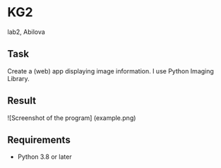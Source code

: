 # KG2
lab2, Abilova

## Task

Create a (web) app displaying image information. I use Python Imaging Library.

## Result

![Screenshot of the program] (example.png)

## Requirements

* Python 3.8 or later

